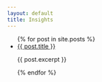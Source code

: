 ```yaml
---
layout: default
title: Insights
---
```


<ul>
{% for post in site.posts %}
  <li>
    <a href="{{ post.url | prepend: site.baseurl }}">{{ post.title }}</a>
    <p>{{ post.excerpt }}</p>
  </li>
{% endfor %}
</ul>
